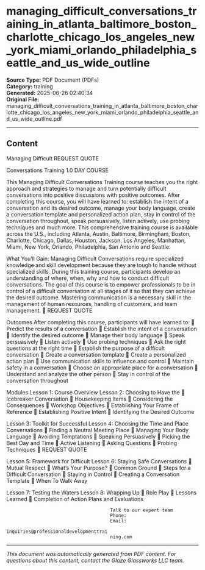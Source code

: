 ﻿# managing_difficult_conversations_training_in_atlanta_baltimore_boston_charlotte_chicago_los_angeles_new_york_miami_orlando_philadelphia_seattle_and_us_wide_outline

**Source Type:** PDF Document (PDFs)  
**Category:** training  
**Generated:** 2025-06-26 02:40:34  
**Original File:** managing_difficult_conversations_training_in_atlanta_baltimore_boston_charlotte_chicago_los_angeles_new_york_miami_orlando_philadelphia_seattle_and_us_wide_outline.pdf

---

## Content

Managing
Difficult                                                                 REQUEST QUOTE

Conversations
Training
                                                                         1.0 DAY COURSE




This Managing Difficult Conversations Training course teaches you the right
approach and strategies to manage and turn potentially difficult conversations
into positive discussions with positive outcomes.
After completing this course, you will have learned to: establish the intent of a
conversation and its desired outcome, manage your body language, create a
conversation template and personalized action plan, stay in control of the
conversation throughout, speak persuasively, listen actively, use probing
techniques and much more.
This comprehensive training course is available across the U.S., including
Atlanta, Austin, Baltimore, Birmingham, Boston, Charlotte, Chicago, Dallas,
Houston, Jackson, Los Angeles, Manhattan, Miami, New York, Orlando,
Philadelphia, San Antonio and Seattle.




What You’ll Gain:
Managing Difficult Conversations require specialized knowledge and skill development
because they are tough to handle without specialized skills. During this training course,
participants develop an understanding of where, when, why and how to conduct difficult
conversations.
The goal of this course is to empower professionals to be in control of a difficult conversation
at all stages of it so that they can achieve the desired outcome. Mastering communication is
a necessary skill in the management of human resources, handling of customers, and team
management.
                                                                        REQUEST QUOTE




Outcomes
After completing this course, participants will have learned to:
    Predict the results of a conversation
    Establish the intent of a conversation
    Identify the desired outcome
    Manage their body language
    Speak persuasively
    Listen actively
    Use probing techniques
    Ask the right questions at the right time
    Establish the purpose of a difficult conversation
    Create a conversation template
    Create a personalized action plan
    Use communication skills to influence and control
    Maintain safety in a conversation
    Choose an appropriate place for a conversation
    Understand and analyze the other person
    Stay in control of the conversation throughout




Modules
 Lesson 1: Course Overview               Lesson 2: Choosing to Have the
    Icebreaker                          Conversation
    Housekeeping Items                      Considering the Consequences
    Workshop Objectives                     Establishing Your Frame of
                                               Reference
                                             Establishing Positive Intent
                                             Identifying the Desired Outcome


Lesson 3: Toolkit for Successful         Lesson 4: Choosing the Time and Place
Conversations                                Finding a Neutral Meeting Place
   Managing Your Body Language              Avoiding Temptations
   Speaking Persuasively                    Picking the Best Day and Time
   Active Listening
   Asking Questions
   Probing Techniques
                                                                         REQUEST QUOTE




Lesson 5: Framework for Difficult        Lesson 6: Staying Safe
Conversations                                Mutual Respect
   What’s Your Purpose?                     Common Ground
   Steps for a Difficult Conversation       Staying in Control
   Creating a Conversation Template         When To Walk Away


Lesson 7: Testing the Waters             Lesson 8: Wrapping Up
   Role Play                                Lessons Learned
                                             Completion of Action Plans and
                                               Evaluations




                                          Talk to our expert team
                                          Phone:
                                          Email:
                                          inquiries@professionaldevelopmenttrai
                                          ning.com

---

*This document was automatically generated from PDF content. For questions about this content, contact the Glaze Glassworks LLC team.*
